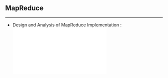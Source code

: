 ## MapReduce
-------
* Design and Analysis of MapReduce Implementation :
  ![Desktop](/Varun_Patel_Project3.pdf)

